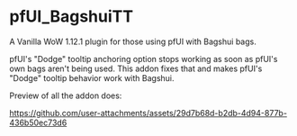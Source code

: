 # pfUI_BagshuiTT

A Vanilla WoW 1.12.1 plugin for those using pfUI with Bagshui bags.

pfUI's "Dodge" tooltip anchoring option stops working as soon as pfUI's own bags aren't being used.
This addon fixes that and makes pfUI's "Dodge" tooltip behavior work with Bagshui.

Preview of all the addon does:

https://github.com/user-attachments/assets/29d7b68d-b2db-4d94-877b-436b50ec73d6

